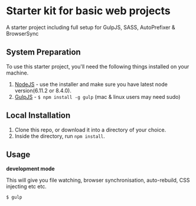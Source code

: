 Starter kit for basic web projects
===================================

A starter project including full setup for GulpJS, SASS, AutoPrefixer &amp; BrowserSync

## System Preparation

To use this starter project, you'll need the following things installed on your machine.

1. [NodeJS](http://nodejs.org) - use the installer and make sure you have latest node version(6.11.2 or 8.4.0).
2. [GulpJS](https://github.com/gulpjs/gulp) - `$ npm install -g gulp` (mac & linux users may need sudo)

## Local Installation

1. Clone this repo, or download it into a directory of your choice.
2. Inside the directory, run `npm install`.

## Usage

**development mode**

This will give you file watching, browser synchronisation, auto-rebuild, CSS injecting etc etc.

```shell
$ gulp
```
